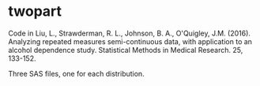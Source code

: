 # twopart
Code in Liu, L., Strawderman, R. L., Johnson, B. A., O'Quigley, J.M. (2016). Analyzing repeated measures semi-continuous data, with application to an alcohol dependence study. Statistical Methods in Medical Research. 25, 133-152.

Three SAS files, one for each distribution.
